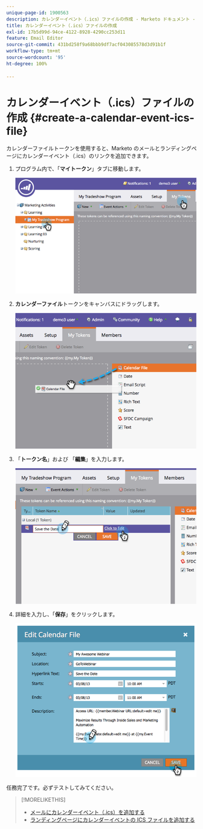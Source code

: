 ```yaml
---
unique-page-id: 1900563
description: カレンダーイベント（.ics）ファイルの作成 - Marketo ドキュメント - 製品ドキュメント
title: カレンダーイベント（.ics）ファイルの作成
exl-id: 17b5d99d-94ce-4122-8928-4290cc253d11
feature: Email Editor
source-git-commit: 431bd258f9a68bbb9df7acf043085578d3d91b1f
workflow-type: tm+mt
source-wordcount: '95'
ht-degree: 100%

---
```


# カレンダーイベント（.ics）ファイルの作成 {#create-a-calendar-event-ics-file}

カレンダーファイルトークンを使用すると、Marketo のメールとランディングページにカレンダーイベント（.ics）のリンクを追加できます。

1. プログラム内で、「**マイトークン**」タブに移動します。

   ![](assets/image2014-9-11-15-3a33-3a27.png)

1. **カレンダーファイル**&#x200B;トークンをキャンバスにドラッグします。

   ![](assets/image2014-9-11-15-3a34-3a0.png)

1. 「**トークン名**」および 「**編集**」を入力します。

   ![](assets/image2014-9-11-15-3a34-3a10.png)

1. 詳細を入力し、「**保存**」をクリックします。

   ![](assets/image2014-9-11-15-3a34-3a16.png)

任務完了です。必ずテストしてみてください。

>[!MORELIKETHIS]
>
>* [メールにカレンダーイベント（.ics）を追加する](/help/marketo/product-docs/email-marketing/general/functions-in-the-editor/include-a-calendar-event-ics-in-an-email.md)
>* [ランディングページにカレンダーイベントの ICS ファイルを追加する](/help/marketo/product-docs/demand-generation/landing-pages/personalizing-landing-pages/include-a-calendar-event-ics-file-in-a-landing-page.md)
